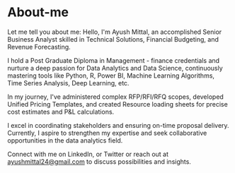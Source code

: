 # About-me
Let me tell you about me:
Hello, I'm Ayush Mittal, an accomplished Senior Business Analyst skilled in Technical Solutions, Financial Budgeting, and Revenue Forecasting.

I hold a Post Graduate Diploma in Management - finance credentials and nurture a deep passion for Data Analytics and Data Science, continuously mastering tools like Python, R, Power BI, Machine Learning Algorithms, Time Series Analysis, Deep Learning, etc.

In my journey, I've administered complex RFP/RFI/RFQ scopes, developed Unified Pricing Templates, and created Resource loading sheets for precise cost estimates and P&L calculations.

I excel in coordinating stakeholders and ensuring on-time proposal delivery. Currently, I aspire to strengthen my expertise and seek collaborative opportunities in the data analytics field.

Connect with me on LinkedIn, or Twitter or reach out at ayushmittal24@gmail.com to discuss possibilities and insights.
